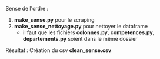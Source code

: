 Sense de l'ordre :

1. **make_sense.py** pour le scraping
2. **make_sense_nettoyage.py** pour nettoyer le dataframe
   * il faut que les fichiers **colonnes.py**, **competences.py**, **departements.py** soient dans le même dossier

Résultat : Création du csv **clean_sense.csv**
